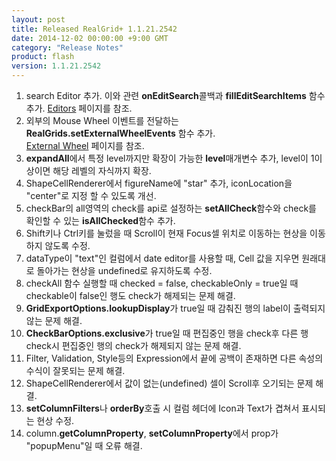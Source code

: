 ```yaml
---
layout: post
title: Released RealGrid+ 1.1.21.2542
date: 2014-12-02 00:00:00 +9:00 GMT
category: "Release Notes"
product: flash
version: 1.1.21.2542
---
```


1. search Editor 추가. 이와 관련 **onEditSearch**콜백과 **fillEditSearchItems** 함수 추가. [Editors](http://demo.realgrid.com/Editing/Editors/) 페이지를 참조.
2. 외부의 Mouse Wheel 이벤트를 전달하는 **RealGrids.setExternalWheelEvents** 함수 추가.  
     [External Wheel](http://demo.realgrid.com/Demo/ExternalWheel) 페이지를 참조.
3. **expandAll**에서 특정 level까지만 확장이 가능한 **level**매개변수 추가, level이 1이상이면 해당 레벨의 자식까지 확장.
4. ShapeCellRenderer에서 figureName에 "star" 추가, iconLocation을 "center"로 지정 할 수 있도록 개선.
5. checkBar의 all영역의 check를 api로 설정하는 **setAllCheck**함수와 check를 확인할 수 있는 **isAllChecked**함수 추가.
6. Shift키나 Ctrl키를 눌렀을 때 Scroll이 현재 Focus셀 위치로 이동하는 현상을 이동하지 않도록 수정.
7. dataType이 "text"인 컬럼에서 date editor를 사용할 때, Cell 값을 지우면 원래대로 돌아가는 현상을 undefined로 유지하도록 수정.
8. checkAll 함수 실행할 때 checked = false, checkableOnly = true일 때 checkable이 false인 행도 check가 해제되는 문제 해결.
9. **GridExportOptions.lookupDisplay**가 true일 때 감춰진 행의 label이 출력되지 않는 문제 해결.
10. **CheckBarOptions.exclusive**가 true일 때 편집중인 행을 check후 다른 행 check시 편집중인 행의 check가 해제되지 않는 문제 해결.
11. Filter, Validation, Style등의 Expression에서 끝에 공백이 존재하면 다른 속성의 수식이 잘못되는 문제 해결.
12. ShapeCellRenderer에서 값이 없는(undefined) 셀이 Scroll후 오기되는 문제 해결.
13. **setColumnFilters**나 **orderBy**호출 시 컬럼 헤더에 Icon과 Text가 겹쳐서 표시되는 현상 수정.
14. column.**getColumnProperty**, **setColumnProperty**에서 prop가 "popupMenu"일 때 오류 해결.